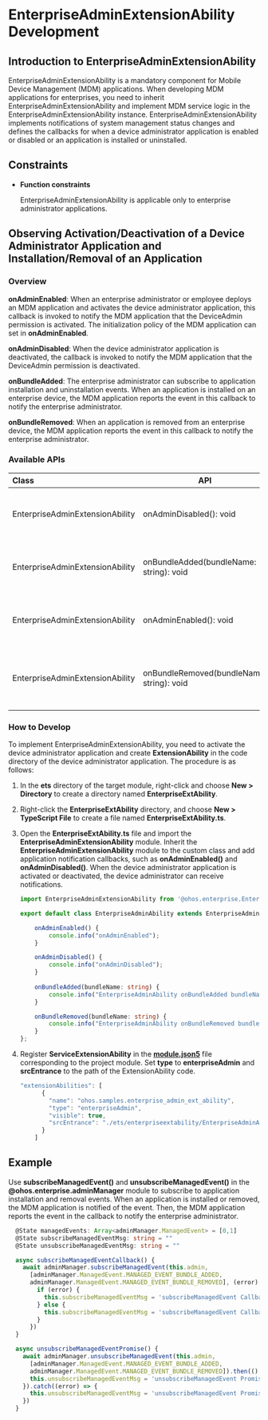 # EnterpriseAdminExtensionAbility Development

## Introduction to EnterpriseAdminExtensionAbility

EnterpriseAdminExtensionAbility is a mandatory component for Mobile Device Management (MDM) applications. When developing MDM applications for enterprises, you need to inherit EnterpriseAdminExtensionAbility and implement MDM service logic in the EnterpriseAdminExtensionAbility instance. EnterpriseAdminExtensionAbility implements notifications of system management status changes and defines the callbacks for when a device administrator application is enabled or disabled or an application is installed or uninstalled.

## Constraints

- **Function constraints**

  EnterpriseAdminExtensionAbility is applicable only to enterprise administrator applications.
  

## Observing Activation/Deactivation of a Device Administrator Application and Installation/Removal of an Application

### Overview

**onAdminEnabled**: When an enterprise administrator or employee deploys an MDM application and activates the device administrator application, this callback is invoked to notify the MDM application that the DeviceAdmin permission is activated. The initialization policy of the MDM application can set in **onAdminEnabled**.

**onAdminDisabled**: When the device administrator application is deactivated, the callback is invoked to notify the MDM application that the DeviceAdmin permission is deactivated.

**onBundleAdded**: The enterprise administrator can subscribe to application installation and uninstallation events. When an application is installed on an enterprise device, the MDM application reports the event in this callback to notify the enterprise administrator.

**onBundleRemoved**: When an application is removed from an enterprise device, the MDM application reports the event in this callback to notify the enterprise administrator.

### Available APIs

| Class                           | API                                       | Description                        |
| :------------------------------ | ----------------------------------------- | ---------------------------- |
| EnterpriseAdminExtensionAbility | onAdminDisabled(): void                   | Called when a device administrator application is deactivated.|
| EnterpriseAdminExtensionAbility | onBundleAdded(bundleName: string): void   | Called when an application is installed on a device.            |
| EnterpriseAdminExtensionAbility | onAdminEnabled(): void                    | Called when a device administrator application is activated.  |
| EnterpriseAdminExtensionAbility | onBundleRemoved(bundleName: string): void | Called when an application is removed from a device.            |

### How to Develop

To implement EnterpriseAdminExtensionAbility, you need to activate the device administrator application and create **ExtensionAbility** in the code directory of the device administrator application. The procedure is as follows:

1. In the **ets** directory of the target module, right-click and choose **New > Directory** to create a directory named **EnterpriseExtAbility**.
2. Right-click the **EnterpriseExtAbility** directory, and choose **New > TypeScript File** to create a file named **EnterpriseExtAbility.ts**.
3. Open the **EnterpriseExtAbility.ts** file and import the **EnterpriseAdminExtensionAbility** module. Inherit the **EnterpriseAdminExtensionAbility** module to the custom class and add application notification callbacks, such as **onAdminEnabled()** and **onAdminDisabled()**. When the device administrator application is activated or deactivated, the device administrator can receive notifications.

   ```ts
   import EnterpriseAdminExtensionAbility from '@ohos.enterprise.EnterpriseAdminExtensionAbility';

   export default class EnterpriseAdminAbility extends EnterpriseAdminExtensionAbility {

       onAdminEnabled() {
           console.info("onAdminEnabled");
       }

       onAdminDisabled() {
           console.info("onAdminDisabled");
       }
       
       onBundleAdded(bundleName: string) {
           console.info("EnterpriseAdminAbility onBundleAdded bundleName:" + bundleName)
       }

       onBundleRemoved(bundleName: string) {
           console.info("EnterpriseAdminAbility onBundleRemoved bundleName" + bundleName)
       }
   };
   ```

4. Register **ServiceExtensionAbility** in the [**module.json5**](../quick-start/module-configuration-file.md) file corresponding to the project module. Set **type** to **enterpriseAdmin** and **srcEntrance** to the path of the ExtensionAbility code.

   ```ts
   "extensionAbilities": [
         {
           "name": "ohos.samples.enterprise_admin_ext_ability",
           "type": "enterpriseAdmin",
           "visible": true,
           "srcEntrance": "./ets/enterpriseextability/EnterpriseAdminAbility.ts"
         }
       ]
   ```

## Example

Use **subscribeManagedEvent()** and **unsubscribeManagedEvent()** in the **@ohos.enterprise.adminManager** module to subscribe to application installation and removal events. When an application is installed or removed, the MDM application is notified of the event. Then, the MDM application reports the event in the callback to notify the enterprise administrator.

```ts
  @State managedEvents: Array<adminManager.ManagedEvent> = [0,1]
  @State subscribeManagedEventMsg: string = ""
  @State unsubscribeManagedEventMsg: string = ""

  async subscribeManagedEventCallback() {
    await adminManager.subscribeManagedEvent(this.admin,
      [adminManager.ManagedEvent.MANAGED_EVENT_BUNDLE_ADDED,
      adminManager.ManagedEvent.MANAGED_EVENT_BUNDLE_REMOVED], (error) => {
        if (error) {
          this.subscribeManagedEventMsg = 'subscribeManagedEvent Callback::errorCode: ' + error.code + ' errorMessage: ' + error.message
        } else {
          this.subscribeManagedEventMsg = 'subscribeManagedEvent Callback::success'
        }
      })
  }

  async unsubscribeManagedEventPromise() {
    await adminManager.unsubscribeManagedEvent(this.admin,
      [adminManager.ManagedEvent.MANAGED_EVENT_BUNDLE_ADDED,
      adminManager.ManagedEvent.MANAGED_EVENT_BUNDLE_REMOVED]).then(() => {
      this.unsubscribeManagedEventMsg = 'unsubscribeManagedEvent Promise::success'
    }).catch((error) => {
      this.unsubscribeManagedEventMsg = 'unsubscribeManagedEvent Promise::errorCode: ' + error.code + ' errorMessage: ' + error.message
    })
  }
```

